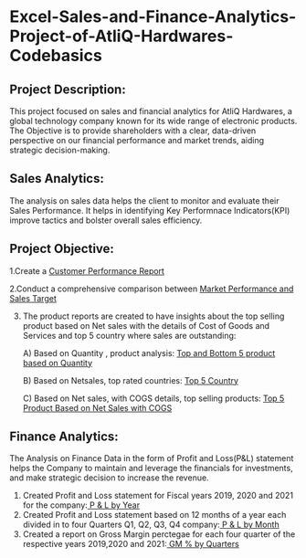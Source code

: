 # Excel-Sales-and-Finance-Analytics-Project-of-AtliQ-Hardwares-Codebasics

## Project Description:
This project focused on sales and financial analytics for AtliQ Hardwares, a global technology company known for its wide range of electronic products. The Objective is to provide shareholders with a clear, data-driven perspective on our financial performance and market trends, aiding strategic decision-making.

## Sales Analytics:
The analysis on sales data helps the client to monitor and evaluate their Sales Performance. It helps in identifying Key Performnace Indicators(KPI) improve tactics and bolster overall sales efficiency.

## Project Objective:
1.Create a <a href="https://github.com/nihilrengasamy/Excel-Sales-and-Finance-Analytics/blob/main/Customer%20Performance%20Report.pdf" target="_blank">Customer Performance Report</a>

2.Conduct a comprehensive comparison between <a href="https://github.com/nihilrengasamy/Excel-Sales-and-Finance- 
Analytics/blob/main/Market%20performance%20vs%20Sales%20Target.pdf" target="_blank">Market Performance and Sales Target</a>

3. The product reports are created to have insights about the top selling product based on Net sales with the details of Cost of Goods and Services and top 5 country where sales are outstanding:

   A) Based on Quantity , product analysis:  <a href="https://github.com/nihilrengasamy/Excel-Sales-and-Finance-Analytics/blob/main/Top%205%20Products%20on%20Quantity.pdf" 
   target="_blank">Top and Bottom 5 product based on Quantity</a>
   
   B) Based on Netsales, top rated countries: <a href="https://github.com/nihilrengasamy/Excel-Sales-and-FinanceAnalytics/blob/main/Top%205%20Products%20on%20Quantity.pdf" 
   target="_blank">Top 5 Country</a>

   C) Based on Net sales, with COGS details, top selling products: <a href="https://github.com/nihilrengasamy/Excel-Sales-and-Finance-Analytics/blob/main/Top%205%20products%20on%20Net%20sales.pdf" target="_blank">Top 5 Product Based on Net Sales with COGS</a>

## Finance Analytics:
The Analysis on Finance Data in the form of Profit and Loss(P&L) statement helps the Company to maintain and leverage the financials for investments, and make strategic decision to increase the revenue.

1. Created Profit and Loss statement for Fiscal years 2019, 2020 and 2021 for the company:<a href="https://github.com/nihilrengasamy/Excel-Sales-and-Finance-Analytics/blob/main/P%20%26%20L%20Year.pdf" target="_blank"> P & L by Year</a>
2. Created Profit and Loss statement based on 12 months of a year each divided in to four Quarters Q1, Q2, Q3, Q4 company:<a href="https://github.com/nihilrengasamy/Excel-Sales-and-Finance-Analytics/blob/main/P%20%26%20L%20Year.pdf" target="_blank"> P & L by Month</a>
3. Created a report on Gross Margin perctegae for each four quarter of the respective years 2019,2020 and 2021:<a href="https://github.com/nihilrengasamy/Excel-Sales-and-Finance-Analytics/blob/main/GM%20%25%20by%20Quarters.pdf" target="_blank"> GM % by Quarters</a>
